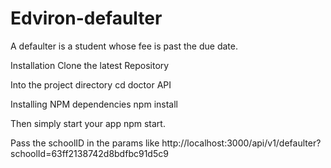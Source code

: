 # Edviron-defaulter
A defaulter is a student whose fee is past the due date.


Installation Clone the latest Repository 

Into the project directory cd doctor API

Installing NPM dependencies npm install

Then simply start your app npm start.

Pass the schoolID in the params like http://localhost:3000/api/v1/defaulter?schoolId=63ff2138742d8bdfbc91d5c9
